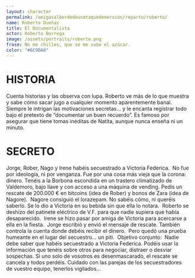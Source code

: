 ```yaml
---
layout: character
permalink: /amigasalbordedeunataquedenervios/reparto/roberto/
name: Roberto Dueñas
title: El Documentalista
actor: Roberto Borrega
image: /assets/portraits/roberto.png
frase: No me chilles, que se me sube el azúcar.
color: "#6C9DA0"
---
```


# HISTORIA

Cuenta historias y las observa con lupa. Roberto ve más de lo que muestra y sabe cómo sacar jugo a cualquier momento aparentemente banal. Siempre le intrigan las motivaciones secretas… y le encanta registrar todo bajo el pretexto de “documentar un buen recuerdo”. Es famoso por asegurar que tiene tomas inéditas de Natita, aunque nunca enseña ni un minuto.

# SECRETO

Jorge, Rober, Nago y Irene habéis secuestrado a Victoria Federica.  No fue por ideología, ni por venganza. Fue por una cosa más vieja que la corona: dinero. Tenéis a la Borbona escondida en un trastero climatizado de Valdemoro, bajo llave y con acceso a una máquina de vending. Pedís un rescate de 200.000 € en bitcoins (idea de Rober) y bonos de Zara (idea de Nagore).  Nagore consiguió el lorazepam. No sabéis cómo, ni queréis saberlo. Se lo dio a Victoria en su bebida sin que ella lo notara.  Roberto se deshizo del patinete eléctrico de V.F. para que nadie supiera que había desaparecido.  Irene se hizo pasar por amiga de Victoria para acercarse a ella en la fiesta.  Jorge escribió y envió el mensaje de rescate. También controla la cuenta donde debéis recibir el dinero.  Pero quedó una prueba humeante en el lugar del secuestro... un piti.  Objetivo conjunto:  Nadie debe saber que habéis secuestrado a Victoria Federica. Podéis usar la información que tenéis sobre otros para negociar, distraer o desviar sospechas. Si uno solo de vosotros es desenmascarado, el rescate se cancela y todos perdéis. Cuidado con las parejas de los secuestradores de vuestro equipo, tenerlos vigilados...
